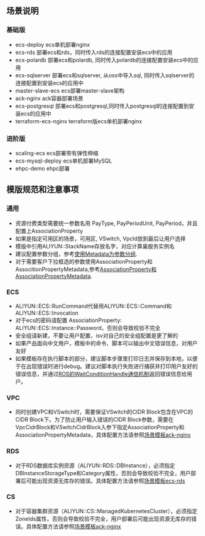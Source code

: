 ## 场景说明

### 基础版

* ecs-deploy ecs单机部署nginx
* ecs-rds 部署ecs和rds，同时传入rds的连接配置安装ecs中的应用
* ecs-polardb 部署ecs和polardb, 同时传入polardb的连接配置安装ecs中的应用
* ecs-sqlserver 部署ecs和sqlserver, 从oss中导入sql, 同时传入sqlserver的连接配置到安装ecs的应用中
* master-slave-ecs ecs部署master-slave架构
* ack-nginx ack容器部署场景
* ecs-postgresql 部署ecs和postgresql,同时传入postgresql的连接配置到安装ecs的应用中
* terraform-ecs-nginx terraform版ecs单机部署nginx
### 进阶版

* scaling-ecs ecs部署带有弹性伸缩
* ecs-mysql-deploy ecs单机部署MySQL
* ehpc-demo ehpc部署

## 模版规范和注意事项

### 通用

* 资源付费类型需要统一参数名用 PayType, PayPeriodUnit, PayPeriod，并且配置上AssociationProperty
* 如果是指定可用区的场景，可用区, VSwitch, VpcId放到最后让用户选择
* 模版中引用ALIYUN::StackName存放名字，对应计算巢服务实例名
* 建议配置参数分组，参考[使用Metadata为参数分组](https://help.aliyun.com/document_detail/211198.html).
* 对于需要客户下拉框选的参数使用AssociationProperty和AssocitionPropertyMetadata,参考[AssociationProperty和AssociationPropertyMetadata](https://help.aliyun.com/document_detail/315578.html).

### ECS

* ALIYUN::ECS::RunCommand代替用ALIYUN::ECS::Command和ALIYUN::ECS::Invocation
* 对于ecs的密码请配置 AssociationProperty: ALIYUN::ECS::Instance::Password，否则会导致校验不完全
* 安全组请新建，不要让用户配置，isv对自己的安全组配置是更了解的
* 如果产品面向中文用户，模板中的命令、脚本可以输出中文错误信息，对用户友好
* 如果模板存在执行脚本的部分，建议脚本步骤里打印日志并保存到本地，以便于在出现错误时进行debug。建议对脚本执行失败进行捕获并打印用户友好的错误信息，并通过[ROS的WaitConditionHandle通信机制](https://help.aliyun.com/document_detail/438170.html)返回错误信息给用户。

### VPC

* 同时创建VPC和VSwitch时，需要保证VSwitch的CIDR Block包含在VPC的CIDR Block下。为了防止用户输入错误的CIDR Block参数，需要在VpcCidrBlock和VSwitchCidrBlock入参下指定AssociationProperty和AssociationPropertyMetadata，具体配置方法请参照[场景模板ack-nginx](./ack-nginx/template.yaml)

### RDS

* 对于RDS数据库实例资源（ALIYUN::RDS::DBInstance），必须指定DBInstanceStorageType和Category属性，否则会导致校验不完全，用户部署后可能出现资源无库存的错误。具体配置方法请参照[场景模板ecs-rds](./ecs-rds/template.yaml)

### CS

* 对于容器集群资源（ALIYUN::CS::ManagedKubernetesCluster），必须指定ZoneIds属性，否则会导致校验不完全，用户部署后可能出现资源无库存的错误。具体配置方法请参照[场景模板ack-nginx](./ack-nginx/template.yaml)
